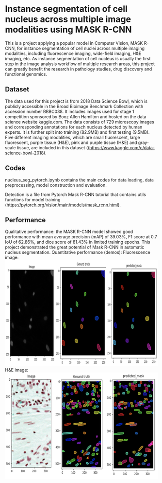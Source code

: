 # Instance segmentation of cell nucleus across multiple image modalities using MASK R-CNN
This is a project applying a popular model in Computer Vision, MASK R-CNN, for instance segmentation of cell nuclei across multiple imaging modalities, including fluorescence imaging, wide-field imaging, H&E imaging, etc. As instance segmentation of cell nucleus is usually the first step in the image analysis workflow of multiple research areas, this project can greatly benefit the research in pathology studies, drug discovery and functional genomics.

## Dataset
The data used for this project is from 2018 Data Science Bowl, which is publicly accessible in the Broad Bioimage Benchmark Collection with accession number BBBC038. It includes images used for stage 1 competition sponsored by Booz Allen Hamilton and hosted on the data science website kaggle.com. The data consists of 729 microscopy images and corresponding annotations for each nucleus detected by human experts. It is further split into training (82.9MB) and first testing (9.5MB). Five different imaging modalities, which are small fluorescent, large fluorescent, purple tissue (H&E), pink and purple tissue (H&E) and gray-scale tissue, are included in this dataset ((https://www.kaggle.com/c/data-science-bowl-2018). 

## Codes
nucleus_seg_pytorch.ipynb contains the main codes for data loading, data preprocessing, model construction and evaluation.

Detection is a file from Pytorch Mask R-CNN tutorial that contains utils functions for model training (https://pytorch.org/vision/main/models/mask_rcnn.html).

## Performance
Qualitative performance: the MASK R-CNN model showed good performance with mean average precision (mAP) of 39.03%, F1 score at 0.7 IoU of 62.86%, and dice score of 81.43% in limited training epochs. This project demonstrated the great potential of Mask R-CNN in automatic nucleus segmentation.
Quantitative performance (demos): 
Fluorescence image:
<img src="./fluorescence_instanceSeg.png" alt="alt text" width="1000" height="350">
H&E image:
<img src="./h&e_instanceSeg.png" alt="alt text" width="1000" height="350">

